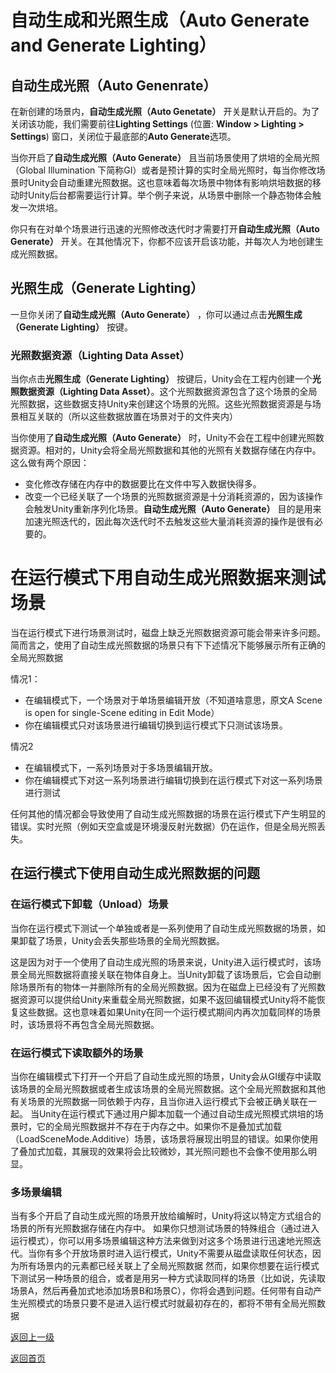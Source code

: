 # 自动生成和光照生成（Auto Generate and Generate Lighting）
## 自动生成光照（Auto Genenrate）
在新创建的场景内，**自动生成光照（Auto Genetate）** 开关是默认开启的。为了关闭该功能，我们需要前往**Lighting Settings** (位置: **Window > Lighting > Settings**) 窗口，关闭位于最底部的**Auto Generate**选项。

当你开启了**自动生成光照（Auto Generate）** 且当前场景使用了烘培的全局光照（Global Illumination 下简称GI）或者是预计算的实时全局光照时，每当你修改场景时Unity会自动重建光照数据。这也意味着每次场景中物体有影响烘培数据的移动时Unity后台都需要运行计算。举个例子来说，从场景中删除一个静态物体会触发一次烘培。

你只有在对单个场景进行迅速的光照修改迭代时才需要打开**自动生成光照（Auto Generate）** 开关。在其他情况下，你都不应该开启该功能，并每次人为地创建生成光照数据。

## 光照生成（Generate Lighting）
一旦你关闭了**自动生成光照（Auto Generate）** ，你可以通过点击**光照生成（Generate Lighting）** 按键。

### 光照数据资源（Lighting Data Asset）
当你点击**光照生成（Generate Lighting）** 按键后，Unity会在工程内创建一个**光照数据资源（Lighting Data Asset）**。这个光照数据资源包含了这个场景的全局光照数据，这些数据支持Unity来创建这个场景的光照。这些光照数据资源是与场景相互关联的（所以这些数据放置在场景对于的文件夹内）

当你使用了**自动生成光照（Auto Generate）** 时，Unity不会在工程中创建光照数据资源。相对的，Unity会将全局光照数据和其他的光照有关数据存储在内存中。这么做有两个原因：
- 变化修改存储在内存中的数据要比在文件中写入数据快得多。
- 改变一个已经关联了一个场景的光照数据资源是十分消耗资源的，因为该操作会触发Unity重新序列化场景。**自动生成光照（Auto Generate）** 目的是用来加速光照迭代的，因此每次迭代时不去触发这些大量消耗资源的操作是很有必要的。
# 在运行模式下用自动生成光照数据来测试场景
当在运行模式下进行场景测试时，磁盘上缺乏光照数据资源可能会带来许多问题。简而言之，使用了自动生成光照数据的场景只有下下述情况下能够展示所有正确的全局光照数据

情况1：
- 在编辑模式下，一个场景对于单场景编辑开放（不知道啥意思，原文A Scene is open for single-Scene editing in Edit Mode）
- 你在编辑模式只对该场景进行编辑切换到运行模式下只测试该场景。

情况2
- 在编辑模式下，一系列场景对于多场景编辑开放。
- 你在编辑模式下对这一系列场景进行编辑切换到在运行模式下对这一系列场景进行测试

任何其他的情况都会导致使用了自动生成光照数据的场景在运行模式下产生明显的错误。实时光照（例如天空盒或是环境漫反射光数据）仍在运作，但是全局光照丢失。
## 在运行模式下使用自动生成光照数据的问题
### 在运行模式下卸载（Unload）场景
当你在运行模式下测试一个单独或者是一系列使用了自动生成光照数据的场景，如果卸载了场景，Unity会丢失那些场景的全局光照数据。

这是因为对于一个使用了自动生成光照的场景来说，Unity进入运行模式时，该场景全局光照数据将直接关联在物体自身上。当Unity卸载了该场景后，它会自动删除场景所有的物体一并删除所有的全局光照数据。因为在磁盘上已经没有了光照数据资源可以提供给Unity来重载全局光照数据，如果不返回编辑模式Unity将不能恢复这些数据。这也意味着如果Unity在同一个运行模式期间内再次加载同样的场景时，该场景将不再包含全局光照数据。
### 在运行模式下读取额外的场景
当你在编辑模式下打开一个开启了自动生成光照的场景，Unity会从GI缓存中读取该场景的全局光照数据或者生成该场景的全局光照数据。这个全局光照数据和其他有关场景的光照数据一同依赖于内存，且当你进入运行模式下会被正确关联在一起。
当Unity在运行模式下通过用户脚本加载一个通过自动生成光照模式烘培的场景时，它的全局光照数据并不存在于内存之中。如果你不是叠加式加载（LoadSceneMode.Additive）场景，该场景将展现出明显的错误。如果你使用了叠加式加载，其展现的效果将会比较微妙，其光照问题也不会像不使用那么明显。
### 多场景编辑
当有多个开启了自动生成光照的场景开放给编解时，Unity将这以特定方式组合的场景的所有光照数据存储在内存中。
如果你只想测试场景的特殊组合（通过进入运行模式），你可以用多场景编辑这种方法来做到对这多个场景进行迅速地光照迭代。当你有多个开放场景时进入运行模式，Unity不需要从磁盘读取任何状态，因为所有场景内的元素都已经关联上了全局光照数据
然而，如果你想要在运行模式下测试另一种场景的组合，或者是用另一种方式读取同样的场景（比如说，先读取场景A，然后再叠加式地添加场景B和场景C），你将会遇到问题。任何带有自动产生光照模式的场景只要不是进入运行模式时就最初存在的，都将不带有全局光照数据

[返回上一级](/Rendering/Lighting-Scenes.md)

[返回首页](/README.md)
